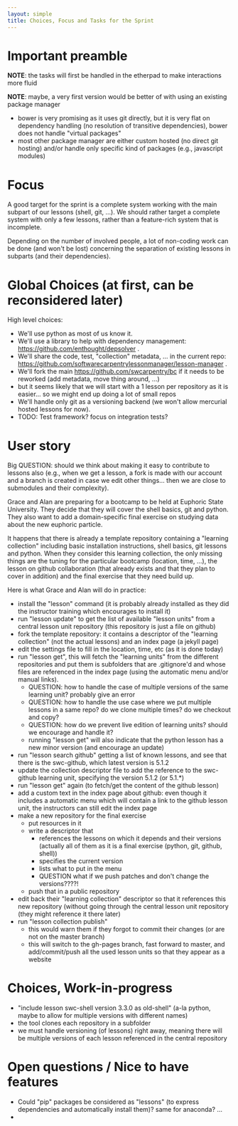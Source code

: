 ```yaml
--- 
layout: simple
title: Choices, Focus and Tasks for the Sprint
---
```


# Important preamble

**NOTE**: the tasks will first be handled in the etherpad to make interactions more fluid

 **NOTE**: maybe, a very first version would be better of with using an existing package manager

 - bower is very promising as it uses git directly, but it is very flat on dependency handling (no resolution of transitive dependencies), bower does not handle "virtual packages"
 - most other package manager are either custom hosted (no direct git hosting) and/or handle only specific kind of packages (e.g., javascript modules)

 # Focus

A good target for the sprint is a complete system working with the main subpart of our lessons (shell, git, ...).
We should rather target a complete system with only a few lessons, rather than a feature-rich system that is incomplete.

Depending on the number of involved people, a lot of non-coding work can be done (and won't be lost) concerning the separation of existing lessons in subparts (and their dependencies).


# Global Choices (at first, can be reconsidered later)

High level choices:

- We'll use python as most of us know it.
- We'll use a library to help with dependency management: https://github.com/enthought/depsolver .
- We'll share the code, test, "collection" metadata, … in the current repo: https://github.com/softwarecarpentrylessonmanager/lesson-manager . 
- We'll fork the main https://github.com/swcarpentry/bc if it needs to be reworked (add metadata, move thing around, ...)
- but it seems likely that we will start with a 1 lesson per repository as it is easier… so we might end up doing a lot of small repos
- We'll handle only git as a versioning backend (we won't allow mercurial hosted lessons for now).
- TODO: Test framework? focus on integration tests?

# User story

Big QUESTION: should we think about making it easy to contribute to lessons also (e.g., when we get a lesson, a fork is made with our account and a branch is created in case we edit other things… then we are close to submodules and their complexity).

Grace and Alan are preparing for a bootcamp to be held at Euphoric State University.
They decide that they will cover the shell basics, git and python.
They also want to add a domain-specific final exercise on studying data about the new euphoric particle.

It happens that there is already a template repository containing a "learning collection" including basic installation instructions, shell basics, git lessons and python.
When they consider this learning collection, the only missing things are the tuning for the particular bootcamp (location, time, ...), the lesson on github collaboration (that already exists and that they plan to cover in addition) and the final exercise that they need build up.

Here is what Grace and Alan will do in practice:

- install the "lesson" command (it is probably already installed as they did the instructor training which encourages to install it)
- run "lesson update" to get the list of available "lesson units" from a central lesson unit repository (this repository is just a file on github)
- fork the template repository: it contains a descriptor of the "learning collection" (not the actual lessons) and an index page (a jekyll page) 
- edit the settings file to fill in the location, time, etc (as it is done today)
- run "lesson get", this will fetch the "learning units" from the different repositories and put them is subfolders that are .gitignore'd and whose files are referenced in the index page (using the automatic menu and/or manual links).
  - QUESTION: how to handle the case of multiple versions of the same learning unit? probably give an error
  - QUESTION: how to handle the use case where we put multiple lessons in a same repo? do we clone multiple times? do we checkout and copy?
  - QUESTION: how do we prevent live edition of learning units? should we encourage and handle it?
  - running "lesson get" will also indicate that the python lesson has a new minor version (and encourage an update)
- run "lesson search github" getting a list of known lessons, and see that there is the swc-github, which latest version is 5.1.2
- update the collection descriptor file to add the reference to the swc-github learning unit, specifying the version 5.1.2 (or 5.1.*)
- run "lesson get" again (to fetch/get the content of the github lesson)
- add a custom text in the index page about github: even though it includes a automatic menu which will contain a link to the github lesson unit, the instructors can still edit the index page
- make a new repository for the final exercise
  - put resources in it
  - write a descriptor that
    - references the lessons on which it depends and their versions (actually all of them as it is a final exercise (python, git, github, shell))
    - specifies the current version
    - lists what to put in the menu
    - QUESTION what if we push patches and don't change the versions????!
  - push that in a public repository
- edit back their "learning collection" descriptor so that it references this new repository (without going through the central lesson unit repository (they might reference it there later)
- run "lesson collection publish"
  - this would warn them if they forgot to commit their changes (or are not on the master branch)
  - this will switch to the gh-pages branch, fast forward to master, and add/commit/push all the used lesson units so that they appear as a website


# Choices, Work-in-progress

- "include lesson swc-shell version 3.3.0 as old-shell" (a-la python, maybe to allow for multiple versions with different names)
- the tool clones each repository in a subfolder
- we must handle versioning (of lessons) right away, meaning there will be multiple versions of each lesson referenced in the central repository

# Open questions / Nice to have features

- Could "pip" packages be considered as "lessons" (to express dependencies and automatically install them)? same for anaconda? …
- 



